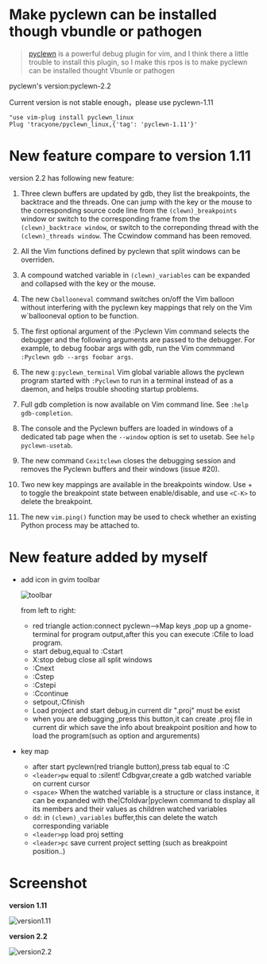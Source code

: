 # **Make pyclewn can be installed though vbundle or pathogen**

> [pyclewn](http://pyclewn.sourceforge.net/ "pyclewn offical website") is a powerful debug plugin for vim, and I think there a little trouble to install this plugin, so I make this rpos is to make pyclewn can be installed thought Vbunle or pathogen

pyclewn's version:pyclewn-2.2

Current version is not stable enough，please use pyclewn-1.11

```vim
"use vim-plug install pyclewn_linux
Plug 'tracyone/pyclewn_linux,{'tag': 'pyclewn-1.11'}'
```

# New feature compare to version 1.11

version 2.2 has following new feature:

1. Three clewn buffers are updated by gdb, they list the breakpoints, the backtrace and the threads. One can jump with the <CR> key or the mouse to the corresponding source code line from the `(clewn)_breakpoints` window or switch to the corresponding frame from the `(clewn)_backtrace window`, or switch to the correponding thread with the `(clewn)_threads window`. The Ccwindow command has been removed.

2. All the Vim functions defined by pyclewn that split windows can be overriden.

3. A compound watched variable in `(clewn)_variables` can be expanded and collapsed with the <CR> key or the mouse.

4. The new `Cballooneval` command switches on/off the Vim balloon without interfering with the pyclewn key mappings that rely on the Vim w`ballooneval option to be function.

5. The first optional argument of the :Pyclewn Vim command selects the debugger and the following arguments are passed to the debugger. For example, to debug foobar args with gdb, run the Vim commmand `:Pyclewn gdb --args foobar args`.

6. The new `g:pyclewn_terminal` Vim global variable allows the pyclewn program started with `:Pyclewn` to run in a terminal instead of as a daemon, and helps trouble shooting startup problems.

7. Full gdb completion is now available on Vim command line. See `:help gdb-completion`.

8. The console and the Pyclewn buffers are loaded in windows of a dedicated tab page when the `--window` option is set to usetab. See `help pyclewn-usetab`.

9. The new command `Cexitclewn` closes the debugging session and removes the Pyclewn buffers and their windows (issue #20).

10. Two new key mappings are available in the breakpoints window. Use + to toggle the breakpoint state between enable/disable, and use `<C-K>` to delete the breakpoint.

11. The new `vim.ping()` function may be used to check whether an existing Python process may be attached to.


# New feature added by myself

- add icon in gvim toolbar

   ![toolbar](https://cloud.githubusercontent.com/assets/4246425/3483964/08cf1d4a-039b-11e4-9aab-498cb65956da.png)

   from left to right:

   * red triangle action:connect pyclewn-->Map keys ,pop up a gnome-terminal for program output,after this you can execute :Cfile to load program.
   * start debug,equal to :Cstart
   * X:stop debug close all split windows
   * :Cnext
   * :Cstep
   * :Cstepi
   * :Ccontinue
   * setpout,:Cfinish
   * Load project and start debug,in current dir ".proj" must be exist
   * when you are debugging ,press this button,it can create .proj file in current dir which save the info about breakpoint position and how to load the program(such as option and argurements)
- key map
	* after start pyclewn(red triangle button),press tab equal to :C
	* `<leader>pw` equal to :silent! Cdbgvar,create a gdb watched variable on current cursor
	* `<space>` When the watched variable is a structure or class instance, it can be expanded with the|Cfoldvar|pyclewn command to display all its members and their values as children watched variables
	* `dd`: in `(clewn)_variables` buffer,this can delete the watch corresponding variable
	* `<leader>pp` load proj setting
	* `<leader>pc` save current project setting (such as breakpoint position..)
	
# Screenshot

**version 1.11**

![version1.11](https://cloud.githubusercontent.com/assets/4246425/3484051/8b54fbac-039d-11e4-8062-540a6612bbb5.gif)

**version 2.2**

![version2.2](https://cloud.githubusercontent.com/assets/4246425/13549118/7e27f55a-e33a-11e5-9168-6385a786fdb2.png)

